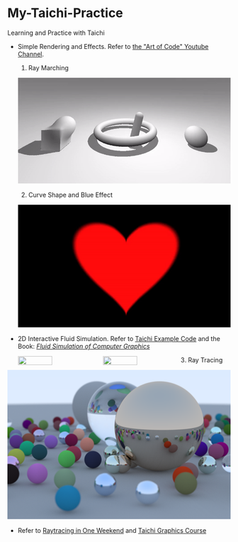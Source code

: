 # My-Taichi-Practice
Learning and Practice with Taichi

- Simple Rendering and Effects. Refer to [the "Art of Code" Youtube Channel](https://www.youtube.com/channel/UCcAlTqd9zID6aNX3TzwxJXg).
  1. Ray Marching

  ![Ray](https://github.com/Duotun/My-Taichi-Practice/blob/main/Demos/rayMarching.gif)

  2. Curve Shape and Blue Effect

  ![Curve](https://github.com/Duotun/My-Taichi-Practice/blob/main/Demos/heart.gif)
  
 - 2D Interactive Fluid Simulation. Refer to [Taichi Example Code](https://github.com/taichi-dev/taichi/blob/3050606b44a64e3e1070835b7bfe22eee39a00a1/examples/stable_fluid.py) and the Book: *[Fluid Simulation of Computer Graphics](https://www.amazon.com/Simulation-Computer-Graphics-Robert-Bridson/dp/1568813260)*
 
    <img src ="https://github.com/Duotun/My-Taichi-Practice/blob/main/Demos/Interactive%20Fluid.gif" height="40%" width="40%" style="float:left"> 
    <img src ="https://github.com/Duotun/My-Taichi-Practice/blob/main/Demos/Interactive_Fluid_cg.gif" height="40%" width="40%" style="float:left">

  3. Ray Tracing
  
  ![Cover Image 14*14](https://github.com/Duotun/My-Taichi-Practice/blob/main/raytracingOneWeekend/out7m7.png)
  
  - Refer to [Raytracing in One Weekend](https://raytracing.github.io/books/RayTracingInOneWeekend.html) and [Taichi Graphics Course](https://github.com/taichiCourse01/taichi_ray_tracing)
  
